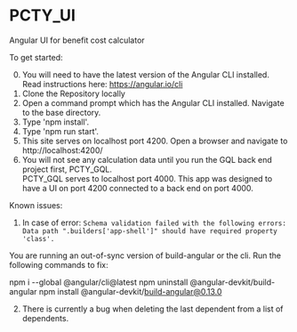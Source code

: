 # PCTY_UI
Angular UI for benefit cost calculator

To get started:

0. You will need to have the latest version of the Angular CLI installed. Read instructions here: https://angular.io/cli
1. Clone the Repository locally
2. Open a command prompt which has the Angular CLI installed.  Navigate to the base directory.
3. Type 'npm install'.
4. Type 'npm run start'.
5. This site serves on localhost port 4200.  Open a browser and navigate to http://localhost:4200/
6. You will not see any calculation data until you run the GQL back end project first, PCTY_GQL.  
PCTY_GQL serves to localhost port 4000.  This app was designed to have a UI on port 4200 connected to a back end on port 4000.


Known issues:
1. In case of error:
`Schema validation failed with the following errors:
  Data path ".builders['app-shell']" should have required property 'class'.`

You are running an out-of-sync version of build-angular or the cli.  Run the following commands to fix:

npm i --global @angular/cli@latest
npm uninstall @angular-devkit/build-angular
npm install @angular-devkit/build-angular@0.13.0

2.  There is currently a bug when deleting the last dependent from a list of dependents.
